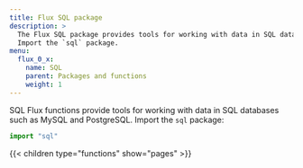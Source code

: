 ```yaml
---
title: Flux SQL package
description: >
  The Flux SQL package provides tools for working with data in SQL databases such as MySQL and PostgreSQL.
  Import the `sql` package.
menu:
  flux_0_x:
    name: SQL
    parent: Packages and functions
    weight: 1
---
```


SQL Flux functions provide tools for working with data in SQL databases such as MySQL and PostgreSQL.
Import the `sql` package:

```js
import "sql"
```

{{< children type="functions" show="pages" >}}
